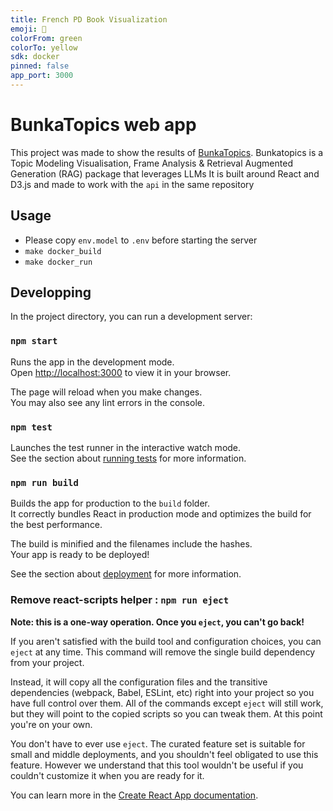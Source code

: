 ```yaml
---
title: French PD Book Visualization
emoji: 📖
colorFrom: green
colorTo: yellow
sdk: docker
pinned: false
app_port: 3000
---
```




# BunkaTopics web app

This project was made to show the results of [BunkaTopics](https://github.com/charlesdedampierre/BunkaTopics).
Bunkatopics is a Topic Modeling Visualisation, Frame Analysis & Retrieval Augmented Generation (RAG) package that leverages LLMs
It is built around React and D3.js and made to work with the `api` in the same repository

## Usage

- Please copy `env.model` to `.env` before starting the server
- `make docker_build`
- `make docker_run`

## Developping

In the project directory, you can run a development server:

### `npm start`

Runs the app in the development mode.\
Open [http://localhost:3000](http://localhost:3000) to view it in your browser.

The page will reload when you make changes.\
You may also see any lint errors in the console.

### `npm test`

Launches the test runner in the interactive watch mode.\
See the section about [running tests](https://facebook.github.io/create-react-app/docs/running-tests) for more information.

### `npm run build`

Builds the app for production to the `build` folder.\
It correctly bundles React in production mode and optimizes the build for the best performance.

The build is minified and the filenames include the hashes.\
Your app is ready to be deployed!

See the section about [deployment](https://facebook.github.io/create-react-app/docs/deployment) for more information.

### Remove react-scripts helper : `npm run eject`

**Note: this is a one-way operation. Once you `eject`, you can't go back!**

If you aren't satisfied with the build tool and configuration choices, you can `eject` at any time. This command will remove the single build dependency from your project.

Instead, it will copy all the configuration files and the transitive dependencies (webpack, Babel, ESLint, etc) right into your project so you have full control over them. All of the commands except `eject` will still work, but they will point to the copied scripts so you can tweak them. At this point you're on your own.

You don't have to ever use `eject`. The curated feature set is suitable for small and middle deployments, and you shouldn't feel obligated to use this feature. However we understand that this tool wouldn't be useful if you couldn't customize it when you are ready for it.

You can learn more in the [Create React App documentation](https://facebook.github.io/create-react-app/docs/getting-started).
